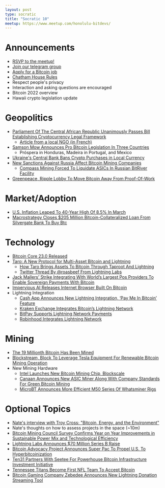 ```yaml
---
layout: post
type: socratic
title: "Socratic 10"
meetup: https://www.meetup.com/honolulu-bitdevs/
---
```


# Announcements

- [RSVP to the meetup!](https://www.meetup.com/honolulu-bitdevs/events/285244617)
- [Join our telegram group](https://t.me/+Uh9gbHO9EHFkZWJh)
- [Apply for a Bitcoin job](https://bitcoinerjobs.com/)
- [Chatham House Rules](https://www.chathamhouse.org/about-us/chatham-house-rule)
- Respect people's privacy
- Interaction and asking questions are encouraged
- Bitcoin 2022 overview
- Hawaii crypto legislation update

# Geopolitics

- [Parliament Of The Central African Republic Unanimously Passes Bill Establishing Cryptocurrency Legal Framework](https://forbes.mc/article/first-african-country-adopt-bitcoin-legal-currency-central-african-republic)
  - [Article from a local NGO (in French)](https://www.rjdhrca.org/centrafrique-le-projet-de-loi-regissant-la-cryptomonnaie-vote-a-lunanimite-par-les-elus-de-la-nation-%EF%BF%BC/)
- [Samson Mow Announces Pro Bitcoin Legislation In Three Countries](https://bitcoinmagazine.com/culture/global-legislators-announce-pro-bitcoin-legislation)
  - Próspera in Honduras, Madeira in Portugal, and Mexico
- [Ukraine's Central Bank Bans Crypto Purchases in Local Currency](https://www.coindesk.com/policy/2022/04/22/ukraines-central-bank-bans-crypto-purchases-in-local-currency/)
- [New Sanctions Against Russia Affect Bitcoin Mining Companies](https://home.treasury.gov/news/press-releases/jy0731)
  - [Compass Mining Forced To Liquidate ASICs In Russian BitRiver Facility](https://twitter.com/nobsbitcoin/status/1517182641367400448?s=20&t=bM3ihOVndXbrxgwuWGLzYQ)
- [Greenpeace, Ripple Lobby To Move Bitcoin Away From Proof-Of-Work](https://bitcoinmagazine.com/markets/greenpeace-seeks-to-change-bitcoin-code)


# Market/Adoption

- [U.S. Inflation Leaped To 40-Year High Of 8.5% In March](https://www.marketwatch.com/story/coming-up-consumer-price-index-for-march-11649764935)
- [Macrostrategy Closes $205 Million Bitcoin-Collateralized Loan From Silvergate Bank To Buy Btc](https://bitcoinmagazine.com/business/macrostrategy-bitcoin-collateralized-loan-from-silvergate-bank-to-buy-btc)

# Technology

- [Bitcoin Core 23.0 Released](https://lists.linuxfoundation.org/pipermail/bitcoin-core-dev/2022-April/000111.html)
- [Taro: A New Protocol for Multi-Asset Bitcoin and Lightning](https://lightning.engineering/posts/2022-4-5-taro-launch/)
  - [How Taro Brings Assets To Bitcoin Through Taproot And Lightning](https://bitcoinmagazine.com/technical/how-bitcoin-taro-protocol-works)
  - [Twitter Thread By @roasbeef From Lightning Labs](https://twitter.com/roasbeef/status/1511361929507479552?s=28&t=Dq1-tWWMYhF4GdNLuQ3ZRQ)
- [Jack Mallers’ Strike Integrating With World’s Largest Pos Providers To Enable Sovereign Payments With Bitcoin](https://bitcoinmagazine.com/industry-events/jack-mallers-adding-bitcoin-to-major-pos-networks)
- [Impervious AI Releases Internet Browser Built On Bitcoin](https://bitcoinmagazine.com/business/impervious-ai-releases-internet-browser-built-on-bitcoin)
- Lightning Integration
  - [Cash App Announces New Lightning Integration, ‘Pay Me In Bitcoin’ Feature](https://bitcoinmagazine.com/business/cash-app-adds-pay-me-in-bitcoin-lightning-features)
  - [Kraken Exchange Integrates Bitcoin’s Lightning Network](https://bitcoinmagazine.com/business/kraken-exchange-integrates-bitcoins-lightning-network)
  - [BitPay Supports Lightning Network Payments](https://bitpay.com/blog/bitpay-supports-lightning-network-payments/)
  - [Robinhood Integrates Lightning Network](https://markets.businessinsider.com/news/stocks/hood-stock-broadens-appeal-with-bitcoin-lightning-network-integration-1031343901)

# Mining

- [The 19 Millionth Bitcoin Has Been Mined](https://bitcoinmagazine.com/markets/19-million-bitcoin-have-been-mined)
- [Blockstream, Block To Leverage Tesla Equipment For Renewable Bitcoin Mining Operation](https://bitcoinmagazine.com/business/blockstream-using-tesla-array-for-bitcoin-mining)
- New Mining Hardware
  - [Intel Launches New Bitcoin Mining Chip, Blockscale](https://bitcoinmagazine.com/business/intel-launches-new-bitcoin-mining-chip-blockscale)
  - [Canaan Announces New ASIC Miner Along With Company Standards For Green Bitcoin Mining](https://bitcoinmagazine.com/business/canaan-announces-a-new-bitcoin-asic-and-green-mining)
  - [MicroBT Announces More Efficient M50 Series Of Whatsminer Rigs](https://bitcoinmagazine.com/business/microbt-announces-m50-bitcoin-miners)

# Optional Topics

- [Nate's interview with Troy Cross: "Bitcoin, Energy, and the Environment"](https://anchor.fm/troy-cross0)
- Nate's thoughts on how to assess projects in the space (~10m)
- [Bitcoin Mining Council Survey Confirms Year on Year Improvements in Sustainable Power Mix and Technological Efficiency](https://bitcoinminingcouncil.com/bitcoin-mining-council-survey-confirms-year-on-year-improvements-in-sustainable-power-mix-and-technological-efficiency/)
- [Lightning Labs Announces $70 Million Series B Raise](https://bitcoinmagazine.com/business/lightning-labs-announces-70-million-series-b-raise)
- [Bitcoin Advocacy Project Announces Super Pac To Propel U.S. To Hyperbitcoinization](https://bitcoinmagazine.com/culture/bitcoin-advocacy-project-launches-super-pac)
- [Ten31 Partners With Seetee For Powerhouse Bitcoin Infrastructure Investment Initiative](https://bitcoinmagazine.com/business/ten31-partners-with-seetee-for-bitcoin-investments)
- [Tennessee Titans Become First NFL Team To Accept Bitcoin](https://bitcoinmagazine.com/business/tennessee-titans-become-first-nfl-team-to-accept-bitcoin)
- [Bitcoin Gaming Company Zebedee Announces New Lightning Donation Streaming Tool](https://bitcoinmagazine.com/business/bitcoin-gaming-company-zebedee-announces-new-lightning-donation-streaming-tool)

